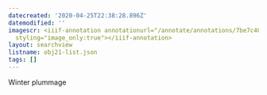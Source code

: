 ```yaml
---
datecreated: '2020-04-25T22:38:28.896Z'
datemodified: ''
imagescr: <iiif-annotation annotationurl="/annotate/annotations/7be7c406-8745-11ea-b2f8-5254008afee6.json"
  styling="image_only:true"></iiif-annotation>
layout: searchview
listname: obj21-list.json
tags: []
---
```

Winter plummage